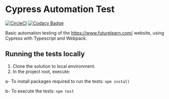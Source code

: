 # Cypress Automation Test

[![CircleCI](https://circleci.com/gh/AsadHasan/CypressTypescriptTesting.svg?style=svg)](https://circleci.com/gh/AsadHasan/CypressTypescriptTesting)
[![Codacy Badge](https://api.codacy.com/project/badge/Grade/31ec37a53d87403b9ea153b17d471a79)](https://www.codacy.com/app/asadhasan180/CypressTypescriptTesting?utm_source=github.com&utm_medium=referral&utm_content=AsadHasan/CypressTypescriptTesting&utm_campaign=Badge_Grade)

Basic automation testing of the https://www.futurelearn.com/ website, using Cypress with Typescript and Webpack.

## Running the tests locally

1. Clone the solution to local environment.
2. In the project root, execute:

a- To install packages required to run the tests: `npm install`

b- To execute the tests: `npm test`
